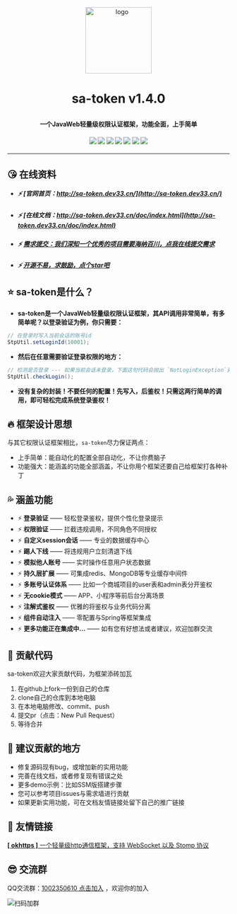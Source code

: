 <p align="center">
    <img alt="logo" src="https://images.gitee.com/uploads/images/2020/1215/011718_34091095_1766140.png" width="150" height="150" style="margin-bottom: 10px;">
</p>
<h1 align="center" style="margin: 30px 0 30px; font-weight: bold;">sa-token v1.4.0</h1>
<h4 align="center">一个JavaWeb轻量级权限认证框架，功能全面，上手简单</h4>
<h4 align="center">
	<a href="https://gitee.com/sz6/sa-token/stargazers"><img src="https://gitee.com/sz6/sa-token/badge/star.svg"></a>
	<a href="https://github.com/click33/sa-token"><img src="https://img.shields.io/badge/sa--token-v1.4.0-2B9939"></a>
	<a href="https://github.com/click33/sa-token/stargazers"><img src="https://img.shields.io/github/stars/click33/sa-token"></a>
	<a href="https://github.com/click33/sa-token/watchers"><img src="https://img.shields.io/github/watchers/click33/sa-token"></a>
	<a href="https://github.com/click33/sa-token/network/members"><img src="https://img.shields.io/github/forks/click33/sa-token"></a>
	<a href="https://github.com/click33/sa-token/issues"><img src="https://img.shields.io/github/issues/click33/sa-token.svg"></a>
	<a href="https://github.com/click33/sa-token/blob/master/LICENSE"><img src="https://img.shields.io/github/license/click33/sa-token.svg"></a>
</h4>

---


## 😘 在线资料
- ##### ⚡&nbsp;[官网首页：http://sa-token.dev33.cn/](http://sa-token.dev33.cn/)
- ##### ⚡&nbsp;[在线文档：http://sa-token.dev33.cn/doc/index.html](http://sa-token.dev33.cn/doc/index.html)
- ##### ⚡&nbsp;[需求提交：我们深知一个优秀的项目需要海纳百川，点我在线提交需求](http://sa-app.dev33.cn/wall.html?name=sa-token)
- ##### ⚡&nbsp;[开源不易，求鼓励，点个star吧](https://github.com/click33/sa-token)
 

## ⭐ sa-token是什么？
- **sa-token是一个JavaWeb轻量级权限认证框架，其API调用非常简单，有多简单呢？以登录验证为例，你只需要：**
``` java
// 在登录时写入当前会话的账号id 
StpUtil.setLoginId(10001);
```


- **然后在任意需要验证登录权限的地方：**
``` java 
// 检测是否登录 --- 如果当前会话未登录，下面这句代码会抛出 `NotLoginException`异常
StpUtil.checkLogin();
```


- **没有复杂的封装！不要任何的配置！先写入，后鉴权！只需这两行简单的调用，即可轻松完成系统登录鉴权！**


## 🔥 框架设计思想
与其它权限认证框架相比，`sa-token`尽力保证两点：
- 上手简单：能自动化的配置全部自动化，不让你费脑子
- 功能强大：能涵盖的功能全部涵盖，不让你用个框架还要自己给框架打各种补丁


## 💦️️ 涵盖功能
- ⚡ **登录验证** —— 轻松登录鉴权，提供个性化登录提示
- ⚡ **权限验证** —— 拦截违规调用，不同角色不同授权
- ⚡ **自定义session会话** —— 专业的数据缓存中心
- ⚡ **踢人下线** —— 将违规用户立刻清退下线
- ⚡ **模拟他人账号** —— 实时操作任意用户状态数据
- ⚡ **持久层扩展** —— 可集成redis、MongoDB等专业缓存中间件
- ⚡ **多账号认证体系** —— 比如一个商城项目的user表和admin表分开鉴权
- ⚡ **无cookie模式** —— APP、小程序等前后台分离场景 
- ⚡ **注解式鉴权** —— 优雅的将鉴权与业务代码分离
- ⚡ **组件自动注入** —— 零配置与Spring等框架集成
- ⚡ **更多功能正在集成中...** —— 如有您有好想法或者建议，欢迎加群交流


## 🔨 贡献代码
sa-token欢迎大家贡献代码，为框架添砖加瓦
1. 在github上fork一份到自己的仓库
2. clone自己的仓库到本地电脑
3. 在本地电脑修改、commit、push
4. 提交pr（点击：New Pull Request）
5. 等待合并


## 🌱 建议贡献的地方
- 修复源码现有bug，或增加新的实用功能
- 完善在线文档，或者修复现有错误之处
- 更多demo示例：比如SSM版搭建步骤 
- 您可以参考项目issues与需求墙进行贡献
- 如果更新实用功能，可在文档友情链接处留下自己的推广链接


## 🚀 友情链接
[**[ okhttps ]** 一个轻量级http通信框架，支持 WebSocket 以及 Stomp 协议](https://gitee.com/ejlchina-zhxu/okhttps)


## 😎 交流群
QQ交流群：[1002350610 点击加入](https://jq.qq.com/?_wv=1027&k=45H977HM) ，欢迎你的加入


![扫码加群](https://color-test.oss-cn-qingdao.aliyuncs.com/sa-token/qq-group.png ':size=150')


